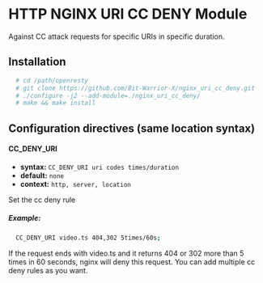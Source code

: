 # HTTP NGINX URI CC DENY Module

Against CC attack requests for specific URIs in specific duration.

## Installation
```bash
  # cd /path/openresty
  # git clone https://github.com/Bit-Warrior-X/nginx_uri_cc_deny.git
  # ./configure -j2 --add-module=./nginx_uri_cc_deny/
  # make && make install
```

## Configuration directives (same location syntax)

#### **CC_DENY_URI**
- **syntax:** `CC_DENY_URI uri codes times/duration`
- **default:** `none`
- **context:** `http, server, location`

Set the cc deny rule

##### Example:
```bash
  CC_DENY_URI video.ts 404,302 5times/60s;
```

If the request ends with video.ts and it returns 404 or 302 more than 5 times in 60 seconds, nginx will deny this request.
You can add multiple cc deny rules as you want.
 